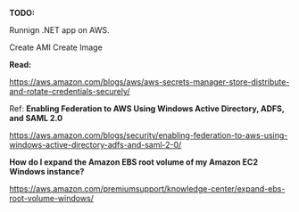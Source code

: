 <b>TODO:</b>

Runnign .NET app on AWS.

Create AMI 
Create Image

<b>Read:</b>

https://aws.amazon.com/blogs/aws/aws-secrets-manager-store-distribute-and-rotate-credentials-securely/


Ref:
<b>Enabling Federation to AWS Using Windows Active Directory, ADFS, and SAML 2.0</b>


https://aws.amazon.com/blogs/security/enabling-federation-to-aws-using-windows-active-directory-adfs-and-saml-2-0/

<b>How do I expand the Amazon EBS root volume of my Amazon EC2 Windows instance?</b>


https://aws.amazon.com/premiumsupport/knowledge-center/expand-ebs-root-volume-windows/
